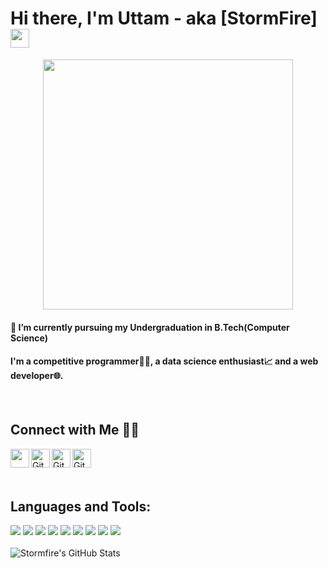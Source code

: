 # Hi there, I'm Uttam - aka [StormFire] <img src="https://media.giphy.com/media/hvRJCLFzcasrR4ia7z/giphy.gif" width="30px">

<p align="center">
    <img src="https://media.giphy.com/media/WOb8EeFziTQNE02WXs/giphy.gif"  width="400px"/>
</p>

#### 🔭 I’m currently pursuing my Undergraduation in B.Tech(Computer Science)
#### I'm a competitive programmer👨‍💻, a data science enthusiast📈 and a web developer🌐.
<br/>



## Connect with Me 🤝🏻
<p>
<a href="https://www.linkedin.com/in/uttam-mittal-33a997199/"><img align="left" width="30px" src="https://cdn.jsdelivr.net/npm/simple-icons@4.0.1/icons/linkedin.svg" /></a>
<a href="https://github.com/stormfireuttam"><img align="left" alt="Github" width="30px" src="https://cdn.jsdelivr.net/npm/simple-icons@4.0.1/icons/github.svg" /></a>
<a href="https://www.codechef.com/users/uttam_2909"><img align="left" alt="Github" width="30px" src="https://cdn.jsdelivr.net/npm/simple-icons@4.0.1/icons/codechef.svg" /></a>
<a href="https://codeforces.com/profile/Uttam007"><img align="left" alt="Github" width="30px" src="https://cdn.jsdelivr.net/npm/simple-icons@4.0.1/icons/codeforces.svg" /></a>
</p>
<br/><br/><br/>

 ## Languages and Tools:
<p>
    <img src="https://img.shields.io/badge/java-%23ED8B00.svg?&style=for-the-badge&logo=java&logoColor=white" />
    <img src="https://img.shields.io/badge/python%20-%2314354C.svg?&style=for-the-badge&logo=python&logoColor=white" />
    <img src="https://img.shields.io/badge/javascript%20-%23323330.svg?&style=for-the-badge&logo=javascript&logoColor=%23F7DF1E" />
    <img src="https://img.shields.io/badge/node.js%20-%2343853D.svg?&style=for-the-badge&logo=node.js&logoColor=white" />
    <img src="https://img.shields.io/badge/html5%20-%23E34F26.svg?&style=for-the-badge&logo=html5&logoColor=white" />
    <img src="https://img.shields.io/badge/css3%20-%231572B6.svg?&style=for-the-badge&logo=css3&logoColor=white" /> 
    <img src="https://img.shields.io/badge/react%20-%2320232a.svg?&style=for-the-badge&logo=react&logoColor=%2361DAFB" />
    <img src="https://img.shields.io/badge/heroku%20-%23430098.svg?&style=for-the-badge&logo=heroku&logoColor=white" />
    <img src="https://img.shields.io/badge/mysql-%2300f.svg?&style=for-the-badge&logo=mysql&logoColor=white" /> <img
</p>
<br /><br />

<img align="left" alt="Stormfire's GitHub Stats" src="https://github-readme-stats.codestackr.vercel.app/api?username=stormfireuttam&show_icons=true&hide_border=true" />

